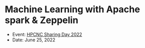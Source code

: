 # Machine Learning with Apache spark &amp; Zeppelin

* Event: [HPCNC Sharing Day 2022](https://www.eventpop.me/e/13091-hpcnc-sharing-day-2022)
* Date: June 25, 2022
